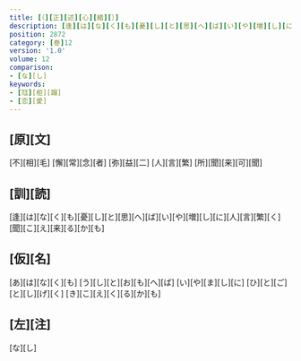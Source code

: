 ```yaml
---
title: [（][正][述][心][緒][）]
description: [逢][は][な][く][も][憂][し][と][思][へ][ば][い][や][増][し][に][人][言][繁][く][聞][こ][え][来][る][か][も]
position: 2872
category: [巻]12
version: '1.0'
volume: 12
comparison:
- [な][し]
keywords:
- [尫][柜][蹋]
- [恋][愛]
---
```


## [原][文]

[不][相][毛] [懈][常][念][者] [弥][益][二] [人][言][繁] [所][聞][来][可][聞]

## [訓][読]

[逢][は][な][く][も][憂][し][と][思][へ][ば][い][や][増][し][に][人][言][繁][く][聞][こ][え][来][る][か][も]

## [仮][名]

[あ][は][な][く][も] [う][し][と][お][も][へ][ば] [い][や][ま][し][に] [ひ][と][ご][と][し][げ][く] [き][こ][え][く][る][か][も]

## [左][注]

[な][し]
